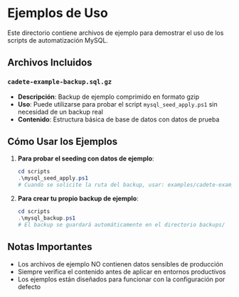 # Ejemplos de Uso

Este directorio contiene archivos de ejemplo para demostrar el uso de los scripts de automatización MySQL.

## Archivos Incluidos

### `cadete-example-backup.sql.gz`
- **Descripción**: Backup de ejemplo comprimido en formato gzip
- **Uso**: Puede utilizarse para probar el script `mysql_seed_apply.ps1` sin necesidad de un backup real
- **Contenido**: Estructura básica de base de datos con datos de prueba

## Cómo Usar los Ejemplos

1. **Para probar el seeding con datos de ejemplo**:
   ```powershell
   cd scripts
   .\mysql_seed_apply.ps1
   # Cuando se solicite la ruta del backup, usar: examples/cadete-example-backup.sql.gz
   ```

2. **Para crear tu propio backup de ejemplo**:
   ```powershell
   cd scripts
   .\mysql_backup.ps1
   # El backup se guardará automáticamente en el directorio backups/
   ```

## Notas Importantes

- Los archivos de ejemplo NO contienen datos sensibles de producción
- Siempre verifica el contenido antes de aplicar en entornos productivos
- Los ejemplos están diseñados para funcionar con la configuración por defecto